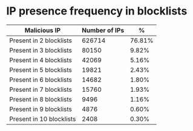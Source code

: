 # IP presence frequency in blocklists
| Malicious IP | Number of IPs | % |
|----|----|----|
| Present in 2 blocklists | 626714 | 76.81% |
| Present in 3 blocklists | 80150 | 9.82% |
| Present in 4 blocklists | 42069 | 5.16% |
| Present in 5 blocklists | 19821 | 2.43% |
| Present in 6 blocklists | 14682 | 1.80% |
| Present in 7 blocklists | 15760 | 1.93% |
| Present in 8 blocklists | 9496 | 1.16% |
| Present in 9 blocklists | 4876 | 0.60% |
| Present in 10 blocklists | 2408 | 0.30% |
